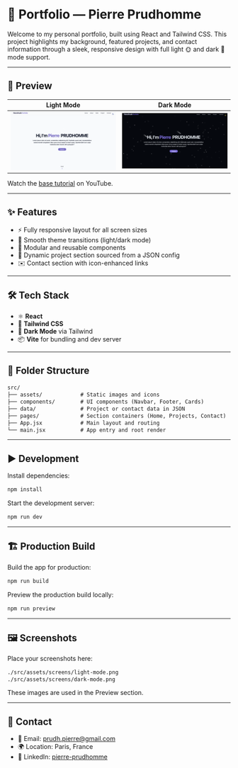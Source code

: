 # 📁 Portfolio — Pierre Prudhomme

Welcome to my personal portfolio, built using React and Tailwind CSS. This project highlights my background, featured projects, and contact information through a sleek, responsive design with full light 🌞 and dark 🌙 mode support.

---

## 🚀 Preview

| Light Mode | Dark Mode |
|------------|-----------|
| ![Light Mode](./src/assets/light-mode.png) | ![Dark Mode](./src/assets/dark-mode.png) |

Watch the [base tutorial](https://www.youtube.com/watch?v=ifOJ0R5UQOc&t=4615s) on YouTube.


---

## ✨ Features

- ⚡ Fully responsive layout for all screen sizes
- 🎨 Smooth theme transitions (light/dark mode)
- 🧩 Modular and reusable components
- 📂 Dynamic project section sourced from a JSON config
- ✉️ Contact section with icon-enhanced links

---

## 🛠️ Tech Stack

- ⚛️ **React**
- 💨 **Tailwind CSS**
- 🌙 **Dark Mode** via Tailwind
- 📦 **Vite** for bundling and dev server

---

## 📁 Folder Structure

```
src/
├── assets/            # Static images and icons
├── components/        # UI components (Navbar, Footer, Cards)
├── data/              # Project or contact data in JSON
├── pages/             # Section containers (Home, Projects, Contact)
├── App.jsx            # Main layout and routing
└── main.jsx           # App entry and root render
```

---

## ▶️ Development

Install dependencies:

```bash
npm install
```

Start the development server:

```bash
npm run dev
```

---

## 🏗️ Production Build

Build the app for production:

```bash
npm run build
```

Preview the production build locally:

```bash
npm run preview
```

---

## 🖼️ Screenshots

Place your screenshots here:

```
./src/assets/screens/light-mode.png
./src/assets/screens/dark-mode.png
```

These images are used in the Preview section.

---

## 🔗 Contact

- 📧 Email: [prudh.pierre@gmail.com](mailto:prudh.pierre@gmail.com)
- 🌍 Location: Paris, France
- 💼 LinkedIn: [pierre-prudhomme](https://www.linkedin.com/in/pierre-prudhomme-14b145222/)